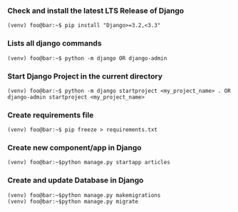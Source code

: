 ### Check and install the latest LTS Release of Django

```console
(venv) foo@bar:~$ pip install "Django>=3.2,<3.3"
```

### Lists all django commands

```console
(venv) foo@bar:~$ python -m django OR django-admin
```

### Start Django Project in the current directory

```console
(venv) foo@bar:~$ python -m django startproject <my_project_name> . OR django-admin startproject <my_project_name>
```

### Create requirements file

```console
(venv) foo@bar:~$ pip freeze > requirements.txt
```

### Create new component/app in Django

```console
(venv) foo@bar:~$python manage.py startapp articles
```

### Create and update Database in Django

```console
(venv) foo@bar:~$python manage.py makemigrations
(venv) foo@bar:~$python manage.py migrate
```
